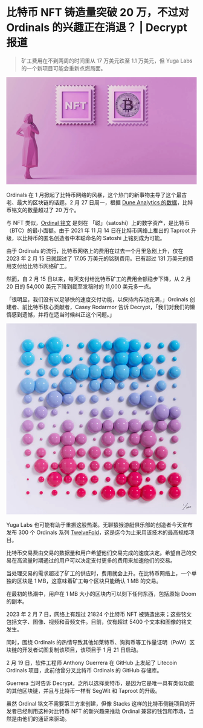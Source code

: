 # 比特币 NFT 铸造量突破 20 万，不过对 Ordinals 的兴趣正在消退？ | Decrypt 报道

> 矿工费用在不到两周的时间里从 17 万美元跌至 1.1 万美元，但 Yuga Labs 的一个新项目可能会重新点燃局面。

![](./NFT-BTC.jpeg)

Ordinals 在 1 月掀起了比特币网络的风暴，这个热门的新事物主导了这个最古老、最大的区块链的话题。2 月 27 日周一，根据 [Dune Analytics 的数据](https://dune.com/dataalways/ordinals)，比特币铭文的数量超过了 20 万个。

与 NFT 类似，[Ordinal 铭文](https://decrypt.co/resources/what-are-ordinals-a-beginners-guide-to-bitcoin-nfts) 是刻在 「聪」（satoshi）上的数字资产，是比特币（BTC）的最小面额。由于 2021 年 11 月 14 日在比特币网络上推出的 Taproot 升级，以比特币的匿名创造者中本聪命名的 Satoshi 上铭刻成为可能。

由于 Ordinals 的流行，比特币网络上的费用在过去一个月里急剧上升，仅在 2023 年 2 月 15 日就超过了 17.05 万美元的铭刻费用。已有超过 131 万美元的费用支付给比特币网络矿工。

然而，自 2 月 15 日以来，每天支付给比特币矿工的费用金额稳步下降，从 2 月 20 日的 54,000 美元下降到截至发稿时的 11,000 美元多一点。

「很明显，我们没有以足够快的速度交付功能，以保持内存池充满，」Ordinals 创建者、前比特币核心贡献者，Casey Rodarmor 告诉 Decrypt，「我们对我们的懒惰感到遗憾，并将在适当时候纠正这个问题。」

![](./twelveFold.jpeg)

Yuga Labs 也可能有助于重振这股热潮。无聊猿猴游艇俱乐部的创造者今天宣布发布 300 个 Ordinals 系列 [TwelveFold](https://news.yuga.com/twelvefold#)，这是迄今为止采用该技术的最高规格项目。

比特币交易费由交易的数据量和用户希望他们交易完成的速度决定。希望自己的交易在高流量时期通过的用户可以决定支付更多的费用来加速他们的交易。

当处理交易的需求超过了矿工的供应时，费用就会上升。在比特币网络上，一个单独的区块是 1 MB，这意味着矿工每个区块只能确认 1 MB 的交易。

在最初的热潮中，用户在 1 MB 大小的区块内可以刻下任何东西，包括原始 Doom 的副本。

2023 年 2 月 7 日，网络上有超过 21824 个比特币 NFT 被铸造出来；这些铭文包括文字、图像、视频和音频文件。目前，仅有超过 5400 个文本和图像的铭文发生。

同时，围绕 Ordinals 的热情导致其他如莱特币、狗狗币等工作量证明（PoW）区块链的开发者试图复制该项目，该项目于 1 月 21 日启动。

2 月 19 日，软件工程师 Anthony Guerrera 在 GitHub 上发起了 Litecoin Ordinals 项目，此前他曾分叉比特币 Ordinals 的 GitHub 存储库。

Guerrera 当时告诉 Decrypt，之所以选择莱特币，是因为它是唯一具有类似功能的其他区块链，并且与比特币一样有 SegWit 和 Taproot 的升级。

虽然 Ordinal 铭文不需要第三方来创建，但像 Stacks 这样的比特币侧链项目的开发者已经利用这种对比特币 NFT 的新兴趣来推动 Ordinal 兼容的钱包和市场，当然是由他们的通证来驱动。
